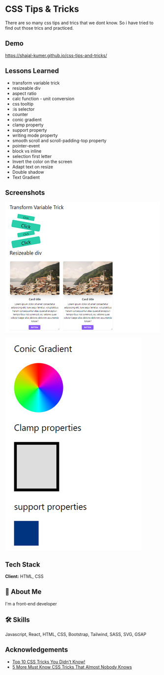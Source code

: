# CSS Tips & Tricks

There are so many css tips and trics that we dont know. So i have tried to find out those trics and practiced.

## Demo

https://shajal-kumer.github.io/css-tips-and-tricks/

## Lessons Learned

-   transform variable trick
-   resizeable div
-   aspect ratio
-   calc function - unit conversion
-   css tooltip
-   :is selector
-   counter
-   conic gradient
-   clamp property
-   support property
-   writing mode property
-   smooth scroll and scroll-padding-top property
-   pointer-event
-   block vs inline
-   selection first letter
-   Invert the color on the screen
-   Adapt text on resize
-   Double shadow
-   Text Gradient

## Screenshots

![Image 1](img1.png)

![Image 2](img2.png)

## Tech Stack

**Client:** HTML, CSS

## 🚀 About Me

I'm a front-end developer

## 🛠 Skills

Javascript, React, HTML, CSS, Bootstrap, Tailwind, SASS, SVG, GSAP

## Acknowledgements

-   [Top 10 CSS Tricks You Didn't Know!](https://www.youtube.com/watch?v=CxC925yUxSI)
-   [5 More Must Know CSS Tricks That Almost Nobody Knows](https://www.youtube.com/watch?v=pKO1ktPQByk)
